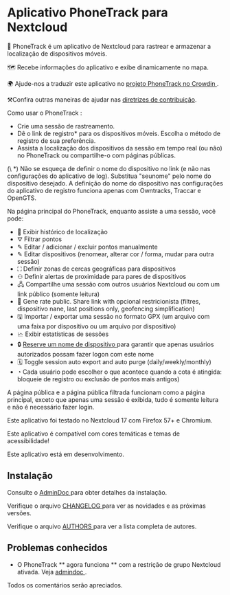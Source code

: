 # Aplicativo PhoneTrack para Nextcloud

📱 PhoneTrack é um aplicativo de Nextcloud para rastrear e armazenar a localização de dispositivos móveis.

🗺 Recebe informações do aplicativo e exibe dinamicamente no mapa.

🌍 Ajude-nos a traduzir este aplicativo no [projeto PhoneTrack no Crowdin ](https://crowdin.com/project/phonetrack).

⚒Confira outras maneiras de ajudar nas [diretrizes de contribuição](https://gitlab.com/eneiluj/phonetrack-oc/blob/master/CONTRIBUTING.md).

Como usar o PhoneTrack :

* Crie uma sessão de rastreamento.
* Dê o link de registro* para os dispositivos móveis. Escolha o método de registro de sua preferência.
* Assista a localização dos dispositivos da sessão em tempo real (ou não) no PhoneTrack ou compartilhe-o com páginas públicas.

(\ *) Não se esqueça de definir o nome do dispositivo no link (e não nas configurações do aplicativo de log). Substitua "seunome" pelo nome do dispositivo desejado. A definição do nome do dispositivo nas configurações do aplicativo de registro funciona apenas com Owntracks, Traccar e OpenGTS.

Na página principal do PhoneTrack, enquanto assiste a uma sessão, você pode:

* 📍 Exibir histórico de localização
* ⛛ Filtrar pontos
* ✎ Editar / adicionar / excluir pontos manualmente
* ✎ Editar dispositivos (renomear, alterar cor / forma, mudar para outra sessão)
* ⛶ Definir zonas de cercas geográficas para dispositivos
* ⚇ Definir alertas de proximidade para pares de dispositivos
* 🖧 Compartilhe uma sessão com outros usuários Nextcloud ou com um link público (somente leitura)
* 🔗 Gene rate public. Share link with opcional restricionista (filtres, dispositivo nane, last positions only, geofencing simplification)
* 🖫 Importar / exportar uma sessão no formato GPX (um arquivo com uma faixa por dispositivo ou um arquivo por dispositivo)
* 🗠 Exibir estatísticas de sessões
* 🔒 [ Reserve um nome de dispositivo ](https://gitlab.com/eneiluj/phonetrack-oc/wikis/userdoc#device-name-reservation) para garantir que apenas usuários autorizados possam fazer logon com este nome
* 🗓 Toggle session auto export and auto purge (daily/weekly/monthly)
* ◔ Cada usuário pode escolher o que acontece quando a cota é atingida: bloqueie de registro ou exclusão de pontos mais antigos)

A página pública e a página pública filtrada funcionam como a página principal, exceto que apenas uma sessão é exibida, tudo é somente leitura e não é necessário fazer login.

Este aplicativo foi testado no Nextcloud 17 com Firefox 57+ e Chromium.

Este aplicativo é compatível com cores temáticas e temas de acessibilidade!

Este aplicativo está em desenvolvimento.

## Instalação

Consulte o [ AdminDoc ](https://gitlab.com/eneiluj/phonetrack-oc/wikis/admindoc) para obter detalhes da instalação.

Verifique o arquivo [ CHANGELOG ](https://gitlab.com/eneiluj/phonetrack-oc/blob/master/CHANGELOG.md#change-log) para ver as novidades e as próximas versões.

Verifique o arquivo [ AUTHORS ](https://gitlab.com/eneiluj/phonetrack-oc/blob/master/AUTHORS.md#authors) para ver a lista completa de autores.

## Problemas conhecidos

* O PhoneTrack ** agora funciona ** com a restrição de grupo Nextcloud ativada. Veja [ admindoc ](https://gitlab.com/eneiluj/phonetrack-oc/wikis/admindoc#issue-with-phonetrack-restricted-to-some-groups-in-nextcloud).

Todos os comentários serão apreciados.